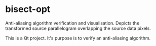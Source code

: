 # bisect-opt
Anti-aliasing algorithm verification and visualisation. Depicts the transformed source parallelogram overlapping the source data pixels.

This is a Qt project. It's purpose is to verify an anti-aliasing algorithm.
